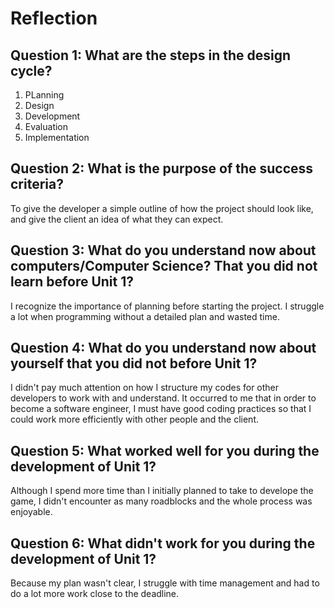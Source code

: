 # Reflection

## Question 1: What are the steps in the design cycle?
1. PLanning
2. Design
3. Development
4. Evaluation
5. Implementation

## Question 2: What is the purpose of the success criteria?
To give the developer a simple outline of how the project should look like, and give the client an idea of what they can expect.

## Question 3: What do you understand now about computers/Computer Science? That you did not learn before Unit 1?
I recognize the importance of planning before starting the project. I struggle a lot when programming without a detailed plan and wasted time.

## Question 4: What do you understand now about yourself that you did not before Unit 1?
I didn't pay much attention on how I structure my codes for other developers to work with and understand. It occurred to me that in order to become a software engineer, I must have good coding practices so that I could work more efficiently with other people and the client.

## Question 5: What worked well for you during the development of Unit 1?
Although I spend more time than I initially planned to take to develope the game, I didn't encounter as many roadblocks and the whole process was enjoyable.

## Question 6: What didn't work for you during the development of Unit 1?
Because my plan wasn't clear, I struggle with time management and had to do a lot more work close to the deadline.
